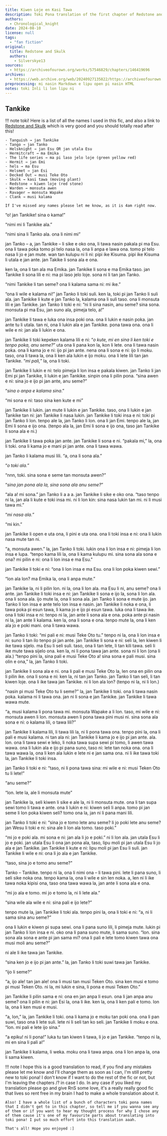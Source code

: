 ```yaml
---
title: Kiwen Loje en Kasi Tawa
description: Toki Pona translation of the first chapter of Redstone and Skulk!
authors:
  - Chronological_knight
date: 2024-08-10
license: null
tags:
  - "fan fiction"
original:
  title: Redstone and Skulk
  authors:
    - Silverskye13
sources:
  - https://archiveofourown.org/works/57546829/chapters/146419696
archives:
  - https://web.archive.org/web/20240927135822/https://archiveofourown.org/works/57546829/chapters/146419696
preprocessing: mi nasin Markdown e lipu open pi nasin HTML
notes: toki Inli li lon lipu ni
---
```


## Tankike

!!! note
    toki! Here is a list of all the names I used in this fic, and also a link to [Redstone and Skulk](https://archiveofourown.org/works/40498818/chapters/101461932) which is very good and you should totally read after this!

    - Tanguish → jan Tankike
    - Tango → jan Tanko
    - Helsknight → jan Esu OR jan utala Esu
    - Hermitcraft → ma Emika
    - The life series → ma pi laso jelo loje (green yellow red)
    - Hermit → jan Emi
    - hels → ma Esu
    - Helsmet → jan Esi
    - Decked Out → musi Teke Oto
    - Skulk → kasi tawa (moving plant)
    - Redstone → kiwen loje (red stone)
    - Warden → monsuta awen
    - Ravager → monsuta Wapake
    - Clank → musi kalama

    If I've missed any names please let me know, as it is 4am right now.

“o! jan Tankike! sina o kama!”

“nimi mi li Tankike ala.”

“nimi sina li Tanko ala. ona li nimi mi”

jan Tanko – a, jan Tankike – li sike e oko ona, li tawa nasin pakala pi ma Esu. ona li tawa poka tomo pi telo nasa la, ona li anpa e lawa ona. tomo pi telo nasa li jo e jan mute. wan tan kulupu ni li ni: pipi ike Kisuma. pipi ike Kisuma li utala e jan ante. jan Takike li sona ala e ona.

ken la, ona li tan ala ma Emika. jan Tankike li sona e ma Emika taso. jan Tankike li sona lili e ni: ma pi laso jelo loje. sona ni li tan jan Tanko.

“nimi Tankike li tan seme? ona li kalama sama ni: mi ike.”

“ona li wile e kalama ni!” jan Tanko li toki suli. ken la, toki pi jan Tanko li suli ala. jan Tankike li kute e jan Tanko la, kalama ona li suli taso. ona li monsuta lili e jan Tankike. jan Tanko li toki e ni: “ni li sina nasin, anu seme? sina sona. monsuta pi ma Esu, jan suno ala, pimeja telo, a!”

jan Tankike li tawa e luka ona insa poki ona. ona li lukin e nasin poka. jan ante tu li utala. tan ni, ona li lukin ala e jan Tankike. pona tawa ona. ona li wile e ni: jan ala li lukin e ona.

jan Tankike li toki kepeken kalama lili e ni: “*o kute, mi en sina li ken toki e tenpo poka, anu seme?*” uta ona li pana kon la, kon li lete. ona li tawa nasin poka. ona li kama jo e ni: ijo pi jan ante. nena ona li sona e ni: ijo li moku. taso, ona li tawa la, ona li ken ala lukin e ijo moku. ona li lete lili tan jan Tankike. “*mi pali,*” la, ona li toki.

jan Tankike li lukin e ni: telo pimeja li lon insa e pakala kiwen. jan Tanko li jan Emi pi jan Tankike, li lukin e jan Tankike. sinpin ona li pilin pona. “sina awen e ni: sina jo e ijo pi jan ante, anu seme?”

“*sina o anpa e kalama sina*.”

“mi sona e ni: taso sina ken kute e mi”

jan Tankike li lukin. jan mute li lukin e jan Tankike. taso, ona li lukin e jan Tankike tan ni: jan Tankike li nasa lukin. jan Tankike li toki insa e ni: toki pi jan Tanko li lon. tenpo ale la, jan Tanko li lon. ona li jan Emi. tenpo ale la, jan Emi li sona e ijo ona. (tenpo ala la, jan Emi li sona e ijo ona, taso jan Tankike li sona ala e ni.)

jan Tankike li tawa poka jan ante. jan Tankike li sona e ni. “pakala mi,” la, ona li toki. ona li kama jo e mani pi jan ante. ona li tawa wawa.

jan Tanko li kalama musi lili. “a, ona li sona ala.”

“*o toki ala.*”

“nnn, toki. sina sona e seme tan monsuta awen?”

“*sina jan pona ala la, sina sona ala anu seme?*”

“ala a! mi sona.” jan Tanko li a a a. jan Tankike li sike e oko ona. “taso tenpo ni la, jan ala li kute e toki insa mi. ni li lon kin: sina nasa lukin tan mi. ni li musi tawa mi.”

“*mi nasa ala.*”

“mi kin.”

jan Tankike li open e uta ona, li pini e uta ona. ona li toki insa e ni: ona li lukin nasa mute tan ni.

“a, monsuta awen.” la, jan Tanko li toki. lukin ona li lon insa e ni: pimeja li lon insa e lupa. “tenpo kama lili la, ona li kama kulupu mi. sina sona ala sona e ona? mi pilin e ni: ona li lon insa e ma Esu."

jan Tankike li toki e ni: “ona li lon insa e ma Esu. ona li lon poka kiwen sewi.”

“lon ala lon? ma Emika la, ona li anpa mute.”

jan Tankike la, ni li pilin lon. ni la, ona li lon ala. ma Esu li ni, anu seme? ona li ante. jan Tankike li toki insa e ni: jan Tankike li sona e ijo la, sona li lon ala. ona li sona ala. ijo mute la, ona li sona ala. jan Tanko li sona e mute ijo. jan Tanko li lon insa e ante telo lon insa e nasin. jan Tankike li noka e ona, li tawa poka pi esun tawa, li kama jo e ijo pi esun tawa. luka ona li tawa ike. ona li toki insa e ni: tenpo ni la, jan ante li sona ala e ona. poka ante pi nasin ni la, jan ante li kalama. ken la, ona li sona e ona. tenpo mute la, ona li ken ala jo e poki mani. ona li tawa wawa.

jan Tanko li toki: “mi pali e ni: musi Teke Oto tu.” tenpo ni la, ona li lon insa e ni: suno li tan ilo tenpo pi jan ante. jan Tankike li sona e ni: seli la, len kiwen li ike tawa sijelo. ma Esu li seli suli. taso, ona li tan lete, li tan kili tawa. seli li ike mute tawa sijelo ona. ken la, ni li pona tawa jan ante. sona ni li lon (ona li ala.) “tenpo pini la, sina pali e musi Teke Oto a! sina sona e pali musi. sina olin e ona,” la, jan Tanko li toki.

jan Tankike li sona ala e ni. ona li pali e musi Teke Oto la, len ona en pilin ona li pilin ike. ona li sona e ni: ken la, ni tan jan Tanko. jan Tanko li tan seli, li tan kiwen loje. ona li ike tawa jan Tankike. ni li lon ala lon? (tenpo ni la, ni li lon.)

“nasin pi musi Teke Oto tu li seme?” la, jan Tankike li toki. ona li tawa nasin poka. kalama ni li tawa ona. jan ni li sona e jan Tankike. jan Tankike li tawa wawa mute.

“a, musi kalama li pona tawa mi. monsuta Wapake a li lon. taso, mi wile e ni: monsuta awen li lon. monsuta awen li pona tawa pini musi ni. sina sona ala sona e ni: o kalama lili, o tawa lili?”

jan Tankike li kalama lili, li tawa lili la, ni li pona tawa ona. tenpo pini la, ona li pali e musi kalama. ni tan ala ni: jan Tankike li kama jo e ijo pi jan ante. ala. lon. ona li tawa sewi e leko, li noka tawa supa sewi pi tomo, li awen tawa wawa. ona li lukin ala e ijo pi pana suno, taso ni: lete tan noka ona. ona li tawa wawa la, ona li ken ala lukin e lete ni e jan sama ona. ni li ike tawa toki la, jan Tankike li toki insa.

jan Tanko li toki e ni: “taso, ni li pona tawa sina: mi wile e ni: musi Teken Oto tu li lete!”

“anu seme?”

“lon. lete la, ale li monsuta mute”

jan Tankike la, seli kiwen li sike e ale la, ni li monsuta mute. ona li tan supa sewi tomo li tawa e ante. ona li lukin e ni: kiwen seli li anpa. tomo pi jan seme li lon poka kiwen seli? tomo ona la, jan ni li pana mani lili.

jan Tanko li toki e ni: “sina jo e tomo lete anu seme? li jo poki lete anu seme? jan Wesu li toki e ni: sina ale li lon ala tomo. taso poki.”

“mi jo e poki ala. mi sona e ni: jan ala li jo e poki.” ni li lon ala. jan utala Esu li jo e poki. jan utala Esu li ona jan pona ala, taso, lipu moli pi jan utala Esu li jo ala e jan Tankike. jan Tankike li kute e ni: lipu moli pi jan Esu li suli. jan Tankike li wile e ni: ona li jo ala e jan Tankike.

“taso, sina jo e tomo anu seme?"

Tanko – Tankike. tenpo ni la, ona li nimi ona – li tawa pini. lete li pana suno, li seli sike noka ona. tenpo kama la, ona li wile e sin len noka. a, len ni li ike tawa noka kipisi ona, taso ona tawa wawa la, jan ante li sona ala e ona.

“mi jo ala e tomo. mi jo e tomo la, ni li lete ala.”

“sina wile ala wile e ni: sina pali e ijo lete?”

tenpo mute la, jan Tankike li toki ala. tenpo pini la, ona li toki e ni: “a, ni li sama sina anu seme?”

ona li lukin e kiwen pi supa sewi. ona li pana suno lili, li pimeja mute. lukin pi jan Tanko li lon insa e ni. oko ona li pana suno mute, li sama suno. “lon. sina sona ala sona e ante pi jan sama mi? ona li pali e lete tomo kiwen tawa ona musi moli anu seme?”

ni ale li ike tawa jan Tankike.

“sina ken jo e ijo pi jan ante.” la, jan Tanko li toki suwi tawa jan Tankike.

“ijo li seme?”

“a, ijo ale! tan jan ale! ona li musi tan musi Teken Oto. sina ken musi e tomo pi musi Teken Oto. ni la, mi lukin e sina, li pona e musi Teken Oto.”

jan Tankike li pilin sama e ni: ona en jan anpa li esun. ona li jan anpa anu seme? ona li pilin e ni: jan Esi la, ona li ike. ken la, ona li ken pali e tomo. lon la, ona li ken musi e musi.

“a, lon,” la, jan Tankike li toki. ona li kama jo e moku tan poki ona. ona li pan suwi, taso ona li lete suli. lete ni li seli tan ko seli. jan Tankike li moku e ona. “lon. mi pali e lete ijo sina.”

“a epiku! ni li pona!” luka tu tan kiwen li tawa, li jo e jan Tankike. “tenpo ni la, mi en sina li pali a!”

jan Tankike li kalama, li weka. moku ona li tawa anpa. ona li lon anpa la, ona li sama kiwen.

!!! note
    I hope this is a good translation to read, if you find any mistakes please let me know and I'll change them as soon as I can, I'm still pretty new to toki pona! I don't know if I want to do the rest of the fic or not, but I'm leaving the chapters /? in case I do. In any case if you liked my translation please go and give RnS some love, it's a really really good fic that lives so rent free in my brain I had to make a whole translation about it.

    Also! I have a whole list of a bunch of characters toki pona names that I didn't get to in this chapter, so tell me if you wanna see any of them or if you want to hear my thought process for why I chose any of them cause it's one of my favourite parts about translating into toki pona! I put so much effort into this translation aaah.

    That's all! Hope you enjoyed :]